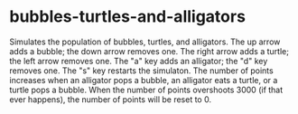 # bubbles-turtles-and-alligators
Simulates the population of bubbles, turtles, and alligators.
The up arrow adds a bubble; the down arrow removes one.
The right arrow adds a turtle; the left arrow removes one.
The "a" key adds an alligator; the "d" key removes one.
The "s" key restarts the simulaton.
The number of points increases when an alligator pops a bubble, an alligator eats a turtle, or a turtle pops a bubble.
When the number of points overshoots 3000 (if that ever happens), the number of points will be reset to 0.
